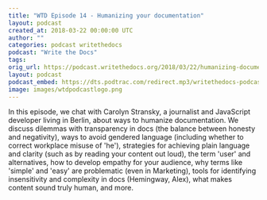 ```yaml
---
title: "WTD Episode 14 - Humanizing your documentation"
layout: podcast
created_at: 2018-03-22 00:00:00 UTC
author: ""
categories: podcast writethedocs
podcast: "Write the Docs"
tags:
orig_url: https://podcast.writethedocs.org/2018/03/22/humanizing-documentation/
layout: podcast
podcast_embed: https://dts.podtrac.com/redirect.mp3/writethedocs-podcast.s3-us-west-2.amazonaws.com/wtdpodcast_episode_14_humanizing_docs.mp3
image: images/wtdpodcastlogo.png
---
```

In this episode, we chat with Carolyn Stransky, a journalist and JavaScript developer living in Berlin, about ways to humanize documentation. We discuss dilemmas with transparency in docs (the balance between honesty and negativity), ways to avoid gendered language (including whether to correct workplace misuse of 'he'), strategies for achieving plain language and clarity (such as by reading your content out loud), the term 'user' and alternatives, how to develop empathy for your audience, why terms like 'simple' and 'easy' are problematic (even in Marketing), tools for identifying insensitivity and complexity in docs (Hemingway, Alex), what makes content sound truly human, and more.